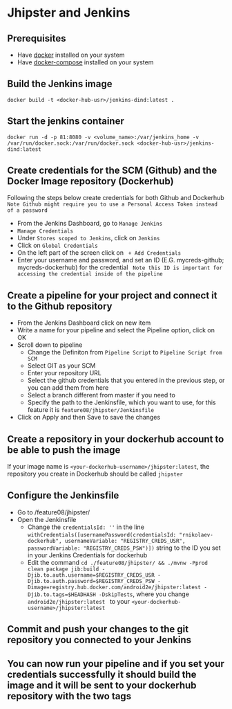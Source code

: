 # Jhipster and Jenkins
## Prerequisites 
-  Have [docker](https://docs.docker.com/engine/install/) installed on your system
-  Have [docker-compose](https://docs.docker.com/compose/install/) installed on your system 

## Build the Jenkins image 
```
docker build -t <docker-hub-usr>/jenkins-dind:latest . 
```

## Start the jenkins container
```
docker run -d -p 81:8080 -v <volume_name>:/var/jenkins_home -v /var/run/docker.sock:/var/run/docker.sock <docker-hub-usr>/jenkins-dind:latest
```

## Create credentials for the SCM (Github) and the Docker Image repository (Dockerhub)
Following the steps below create credentials for both Github and Dockerhub
` Note Github might require you to use a Personal Access Token instead of a password`  
- From the Jenkins Dashboard, go to `Manage Jenkins`
- `Manage Credentials`
- Under `Stores scoped to Jenkins`, click on `Jenkins`
- Click on `Global Credentials`
- On the left part of the screen click on ` + Add Credentials` 
- Enter your username and password, and set an ID (E.G. mycreds-github; mycreds-dockerhub) for the credential 
` Note this ID is important for accessing the credential inside of the pipeline` 

## Create a pipeline for your project and connect it to the Github repository
- From the Jenkins Dashboard click on new item 
- Write a name for your pipeline and select the Pipeline option, click on OK
- Scroll down to pipeline
    - Change the Definiton from `Pipeline Script` to `Pipeline Script from SCM` 
    - Select GIT as your SCM
    - Enter your repository URL
    - Select the github credentials that you entered in the previous step, or you can add them from here
    - Select a branch different from master if you need to
    - Specify the path to the Jenkinsfile, which you want to use, for this feature it is ```feature08/jhipster/Jenkinsfile```
- Click on Apply and then Save to save the changes

## Create a repository in your dockerhub account to be able to push the image
If your image name is ```<your-dockerhub-username>/jhipster:latest```, the repository you create in Dockerhub should be called `jhipster`

## Configure the Jenkinsfile
- Go to /feature08/jhipster/
- Open the Jenkinsfile
    -  Change the ```credentialsId: ''``` in the line ``` withCredentials([usernamePassword(credentialsId: "rnikolaev-dockerhub", usernameVariable: "REGISTRY_CREDS_USR", passwordVariable: "REGISTRY_CREDS_PSW")]) ``` string to the ID you set in your Jenkins Credentials for dockerhub
    -  Edit the command ``` cd ./feature08/jhipster/ && ./mvnw -Pprod clean package jib:build -Djib.to.auth.username=$REGISTRY_CREDS_USR -Djib.to.auth.password=$REGISTRY_CREDS_PSW -Dimage=registry.hub.docker.com/android2e/jhipster:latest -Djib.to.tags=$HEADHASH -DskipTests ```, where you change ```android2e/jhipster:latest ``` to your ```<your-dockerhub-username>/jhipster:latest```

## Commit and push your changes to the git repository you connected to your Jenkins

## You can now run your pipeline and if you set your credentials successfully it should build the image and it will be sent to your dockerhub repository with the two tags